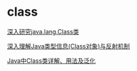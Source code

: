 # class

[深入研究java.lang.Class类](https://blog.51cto.com/lavasoft/15433)

[深入理解Java类型信息(Class对象)与反射机制](https://blog.csdn.net/javazejian/article/details/70768369)

[Java中Class类详解、用法及泛化](https://www.cnblogs.com/bethunebtj/p/4680532.html)